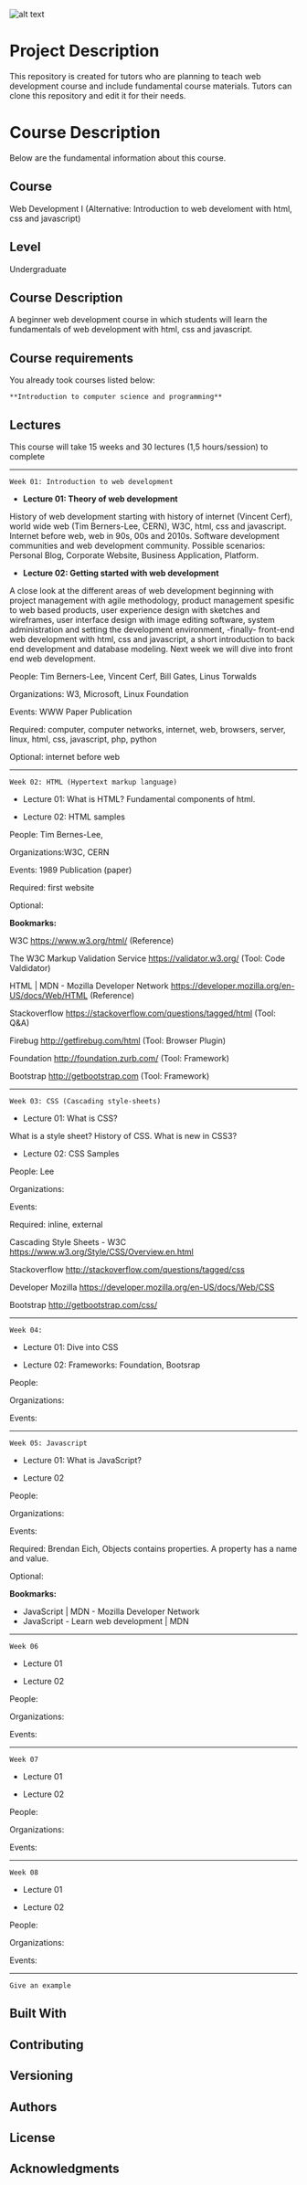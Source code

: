 ![alt text](http://m.inoglu-gruppe.de/wp-content/uploads/2017/04/001_intro.png)

# Project Description
This repository is created for tutors who are planning to teach web development course and include fundamental course materials. Tutors can clone this repository and edit it for their needs.

# Course Description
Below are the fundamental information about this course.

## Course

Web Development I (Alternative: Introduction to web develoment with html, css and javascript)

## Level

Undergraduate

## Course Description

A beginner web development course in which students will learn the fundamentals of web development with html, css and javascript.

## Course requirements

You already took courses listed below:

```
**Introduction to computer science and programming**
```

## Lectures

This course will take 15 weeks and 30 lectures (1,5 hours/session) to complete

--------------------------------

```
Week 01: Introduction to web development
```

- **Lecture 01: Theory of web development**

History of web development starting with history of internet (Vincent Cerf), world wide web (Tim Berners-Lee, CERN), W3C, html, css and javascript. Internet before web, web in 90s, 00s and 2010s. Software development communities and web development community. Possible scenarios: Personal Blog, Corporate Website, Business Application, Platform. 

- **Lecture 02: Getting started with web development**

A close look at the different areas of web development beginning with project management with agile methodology, product management spesific to web based products, user experience design with sketches and wireframes, user interface design with image editing software, system administration and setting the development environment, -finally- front-end web development with html, css and javascript, a short introduction to back end development and database modeling. Next week we will dive into front end web development.

People: Tim Berners-Lee, Vincent Cerf, Bill Gates, Linus Torwalds

Organizations: W3, Microsoft, Linux Foundation

Events: WWW Paper Publication

Required: computer, computer networks, internet, web, browsers, server, linux, html, css, javascript, php, python

Optional: internet before web

--------------------------------

```
Week 02: HTML (Hypertext markup language)
```

- Lecture 01: What is HTML? Fundamental components of html.

- Lecture 02: HTML samples

People: Tim Bernes-Lee, 

Organizations:W3C, CERN

Events: 1989 Publication (paper)

Required: first website

Optional:  

**Bookmarks:**

W3C https://www.w3.org/html/ (Reference)

The W3C Markup Validation Service https://validator.w3.org/ (Tool: Code Valdidator)

HTML | MDN - Mozilla Developer Network https://developer.mozilla.org/en-US/docs/Web/HTML (Reference)

Stackoverflow https://stackoverflow.com/questions/tagged/html (Tool: Q&A)

Firebug http://getfirebug.com/html (Tool: Browser Plugin)

Foundation http://foundation.zurb.com/ (Tool: Framework)

Bootstrap http://getbootstrap.com (Tool: Framework)

--------------------------------

```
Week 03: CSS (Cascading style-sheets)
```

- Lecture 01: What is CSS?

What is a style sheet? History of CSS. What is new in CSS3?

- Lecture 02: CSS Samples

People: Lee

Organizations:

Events: 

Required: inline, external

Cascading Style Sheets - W3C https://www.w3.org/Style/CSS/Overview.en.html

Stackoverflow http://stackoverflow.com/questions/tagged/css

Developer Mozilla https://developer.mozilla.org/en-US/docs/Web/CSS

Bootstrap http://getbootstrap.com/css/

--------------------------------

```
Week 04:
```

- Lecture 01: Dive into CSS

- Lecture 02: Frameworks: Foundation, Bootsrap

People: 

Organizations:

Events: 

--------------------------------

```
Week 05: Javascript
```

- Lecture 01: What is JavaScript?

- Lecture 02

People: 

Organizations:

Events: 

Required: Brendan Eich, Objects contains properties. A property has a name and value.

Optional: 

**Bookmarks:** 

- JavaScript | MDN - Mozilla Developer Network
- JavaScript - Learn web development | MDN

--------------------------------

```
Week 06
```

- Lecture 01

- Lecture 02

People: 

Organizations:

Events: 

--------------------------------

```
Week 07
```

- Lecture 01

- Lecture 02

People: 

Organizations:

Events: 

--------------------------------

```
Week 08
```

- Lecture 01

- Lecture 02

People: 

Organizations:

Events: 

--------------------------------


```
Give an example
```

## Built With


## Contributing


## Versioning


## Authors


## License


## Acknowledgments


